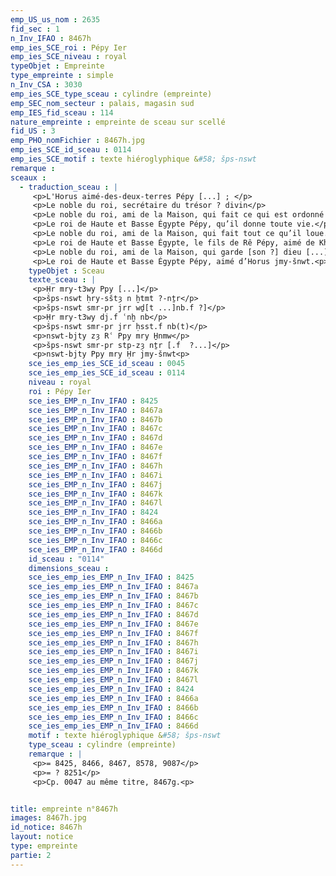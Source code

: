 ```yaml
---
emp_US_us_nom : 2635
fid_sec : 1
n_Inv_IFAO : 8467h
emp_ies_SCE_roi : Pépy Ier
emp_ies_SCE_niveau : royal
typeObjet : Empreinte
type_empreinte : simple
n_Inv_CSA : 3030
emp_ies_SCE_type_sceau : cylindre (empreinte)
emp_SEC_nom_secteur : palais, magasin sud
emp_IES_fid_sceau : 114
nature_empreinte : empreinte de sceau sur scellé
fid_US : 3
emp_PHO_nomFichier : 8467h.jpg
emp_ies_SCE_id_sceau : 0114
emp_ies_SCE_motif : texte hiéroglyphique &#58; šps-nswt
remarque : 
sceaux :
  - traduction_sceau : |
     <p>L'Horus aimé-des-deux-terres Pépy [...] ; </p>
     <p>Le noble du roi, secrétaire du trésor ? divin</p>
     <p>Le noble du roi, ami de la Maison, qui fait ce qui est ordonné [par son maître ?...]</p>
     <p>Le roi de Haute et Basse Égypte Pépy, qu’il donne toute vie.</p>
     <p>Le noble du roi, ami de la Maison, qui fait tout ce qu’il loue.</p>
     <p>Le roi de Haute et Basse Égypte, le fils de Rê Pépy, aimé de Khnoum.</p>
     <p>Le noble du roi, ami de la Maison, qui garde [son ?] dieu [...].</p>
     <p>Le roi de Haute et Basse Égypte Pépy, aimé d’Horus jmy-šnwt.<p>
    typeObjet : Sceau
    texte_sceau : |
     <p>Ḥr mry-t3wy Ppy [...]</p>
     <p>šps-nswt ḥry-sštȝ n ḫtmt ?-nṯr</p>
     <p>šps-nswt smr-pr jrr wḏ[t ...]nb.f ?]</p>
     <p>Ḥr mry-t3wy dj.f ʿnḫ nb</p>
     <p>šps-nswt smr-pr jrr ḥsst.f nb(t)</p>
     <p>nswt-bjty zȝ Rʿ Ppy mry H̱nmw</p>
     <p>šps-nswt smr-pr stp-zȝ nṯr [.f  ?...]</p>
     <p>nswt-bjty Ppy mry Ḥr jmy-šnwt<p>
    sce_ies_emp_ies_SCE_id_sceau : 0045
    sce_ies_emp_ies_SCE_id_sceau : 0114
    niveau : royal
    roi : Pépy Ier
    sce_ies_EMP_n_Inv_IFAO : 8425
    sce_ies_EMP_n_Inv_IFAO : 8467a
    sce_ies_EMP_n_Inv_IFAO : 8467b
    sce_ies_EMP_n_Inv_IFAO : 8467c
    sce_ies_EMP_n_Inv_IFAO : 8467d
    sce_ies_EMP_n_Inv_IFAO : 8467e
    sce_ies_EMP_n_Inv_IFAO : 8467f
    sce_ies_EMP_n_Inv_IFAO : 8467h
    sce_ies_EMP_n_Inv_IFAO : 8467i
    sce_ies_EMP_n_Inv_IFAO : 8467j
    sce_ies_EMP_n_Inv_IFAO : 8467k
    sce_ies_EMP_n_Inv_IFAO : 8467l
    sce_ies_EMP_n_Inv_IFAO : 8424
    sce_ies_EMP_n_Inv_IFAO : 8466a
    sce_ies_EMP_n_Inv_IFAO : 8466b
    sce_ies_EMP_n_Inv_IFAO : 8466c
    sce_ies_EMP_n_Inv_IFAO : 8466d
    id_sceau : "0114"
    dimensions_sceau : 
    sce_ies_emp_ies_EMP_n_Inv_IFAO : 8425
    sce_ies_emp_ies_EMP_n_Inv_IFAO : 8467a
    sce_ies_emp_ies_EMP_n_Inv_IFAO : 8467b
    sce_ies_emp_ies_EMP_n_Inv_IFAO : 8467c
    sce_ies_emp_ies_EMP_n_Inv_IFAO : 8467d
    sce_ies_emp_ies_EMP_n_Inv_IFAO : 8467e
    sce_ies_emp_ies_EMP_n_Inv_IFAO : 8467f
    sce_ies_emp_ies_EMP_n_Inv_IFAO : 8467h
    sce_ies_emp_ies_EMP_n_Inv_IFAO : 8467i
    sce_ies_emp_ies_EMP_n_Inv_IFAO : 8467j
    sce_ies_emp_ies_EMP_n_Inv_IFAO : 8467k
    sce_ies_emp_ies_EMP_n_Inv_IFAO : 8467l
    sce_ies_emp_ies_EMP_n_Inv_IFAO : 8424
    sce_ies_emp_ies_EMP_n_Inv_IFAO : 8466a
    sce_ies_emp_ies_EMP_n_Inv_IFAO : 8466b
    sce_ies_emp_ies_EMP_n_Inv_IFAO : 8466c
    sce_ies_emp_ies_EMP_n_Inv_IFAO : 8466d
    motif : texte hiéroglyphique &#58; šps-nswt
    type_sceau : cylindre (empreinte)
    remarque : |
     <p>= 8425, 8466, 8467, 8578, 9087</p>
     <p>= ? 8251</p>
     <p>Cp. 0047 au même titre, 8467g.<p>


title: empreinte n°8467h
images: 8467h.jpg
id_notice: 8467h
layout: notice
type: empreinte
partie: 2
---
```

